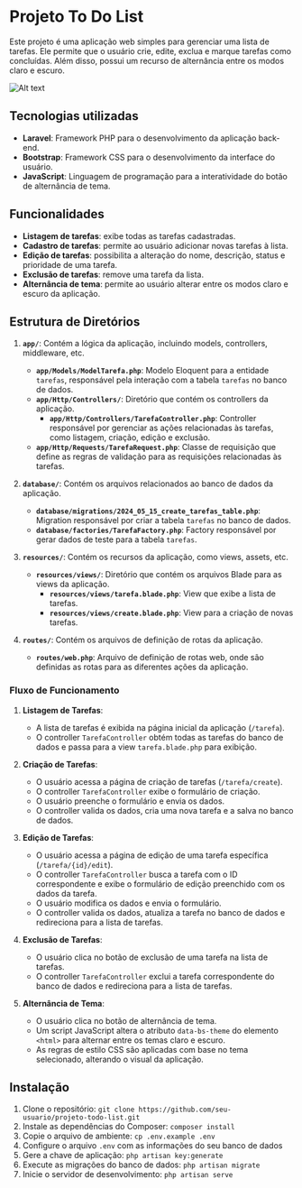 # Projeto To Do List

Este projeto é uma aplicação web simples para gerenciar uma lista de tarefas. Ele permite que o usuário crie, edite, exclua e marque tarefas como concluídas. Além disso, possui um recurso de alternância entre os modos claro e escuro.

![Alt text](https://i.ibb.co/v4msRbB/todolist.png "Imagem da página inicial do projeto")

## Tecnologias utilizadas

- **Laravel**: Framework PHP para o desenvolvimento da aplicação back-end.
- **Bootstrap**: Framework CSS para o desenvolvimento da interface do usuário.
- **JavaScript**: Linguagem de programação para a interatividade do botão de alternância de tema.

## Funcionalidades

- **Listagem de tarefas**: exibe todas as tarefas cadastradas.
- **Cadastro de tarefas**: permite ao usuário adicionar novas tarefas à lista.
- **Edição de tarefas**: possibilita a alteração do nome, descrição, status e prioridade de uma tarefa.
- **Exclusão de tarefas**: remove uma tarefa da lista.
- **Alternância de tema**: permite ao usuário alterar entre os modos claro e escuro da aplicação.

## Estrutura de Diretórios

1. **`app/`**: Contém a lógica da aplicação, incluindo models, controllers, middleware, etc.
   - **`app/Models/ModelTarefa.php`**: Modelo Eloquent para a entidade `tarefas`, responsável pela interação com a tabela `tarefas` no banco de dados.
   - **`app/Http/Controllers/`**: Diretório que contém os controllers da aplicação.
     - **`app/Http/Controllers/TarefaController.php`**: Controller responsável por gerenciar as ações relacionadas às tarefas, como listagem, criação, edição e exclusão.
   - **`app/Http/Requests/TarefaRequest.php`**: Classe de requisição que define as regras de validação para as requisições relacionadas às tarefas.

2. **`database/`**: Contém os arquivos relacionados ao banco de dados da aplicação.
   - **`database/migrations/2024_05_15_create_tarefas_table.php`**: Migration responsável por criar a tabela `tarefas` no banco de dados.
   - **`database/factories/TarefaFactory.php`**: Factory responsável por gerar dados de teste para a tabela `tarefas`.

3. **`resources/`**: Contém os recursos da aplicação, como views, assets, etc.
   - **`resources/views/`**: Diretório que contém os arquivos Blade para as views da aplicação.
     - **`resources/views/tarefa.blade.php`**: View que exibe a lista de tarefas.
     - **`resources/views/create.blade.php`**: View para a criação de novas tarefas.

4. **`routes/`**: Contém os arquivos de definição de rotas da aplicação.
   - **`routes/web.php`**: Arquivo de definição de rotas web, onde são definidas as rotas para as diferentes ações da aplicação.

### Fluxo de Funcionamento

1. **Listagem de Tarefas**:
   - A lista de tarefas é exibida na página inicial da aplicação (`/tarefa`).
   - O controller `TarefaController` obtém todas as tarefas do banco de dados e passa para a view `tarefa.blade.php` para exibição.

2. **Criação de Tarefas**:
   - O usuário acessa a página de criação de tarefas (`/tarefa/create`).
   - O controller `TarefaController` exibe o formulário de criação.
   - O usuário preenche o formulário e envia os dados.
   - O controller valida os dados, cria uma nova tarefa e a salva no banco de dados.

3. **Edição de Tarefas**:
   - O usuário acessa a página de edição de uma tarefa específica (`/tarefa/{id}/edit`).
   - O controller `TarefaController` busca a tarefa com o ID correspondente e exibe o formulário de edição preenchido com os dados da tarefa.
   - O usuário modifica os dados e envia o formulário.
   - O controller valida os dados, atualiza a tarefa no banco de dados e redireciona para a lista de tarefas.

4. **Exclusão de Tarefas**:
   - O usuário clica no botão de exclusão de uma tarefa na lista de tarefas.
   - O controller `TarefaController` exclui a tarefa correspondente do banco de dados e redireciona para a lista de tarefas.

5. **Alternância de Tema**:
   - O usuário clica no botão de alternância de tema.
   - Um script JavaScript altera o atributo `data-bs-theme` do elemento `<html>` para alternar entre os temas claro e escuro.
   - As regras de estilo CSS são aplicadas com base no tema selecionado, alterando o visual da aplicação.

## Instalação

1. Clone o repositório: `git clone https://github.com/seu-usuario/projeto-todo-list.git`
2. Instale as dependências do Composer: `composer install`
3. Copie o arquivo de ambiente: `cp .env.example .env`
4. Configure o arquivo `.env` com as informações do seu banco de dados
5. Gere a chave de aplicação: `php artisan key:generate`
6. Execute as migrações do banco de dados: `php artisan migrate`
7. Inicie o servidor de desenvolvimento: `php artisan serve`